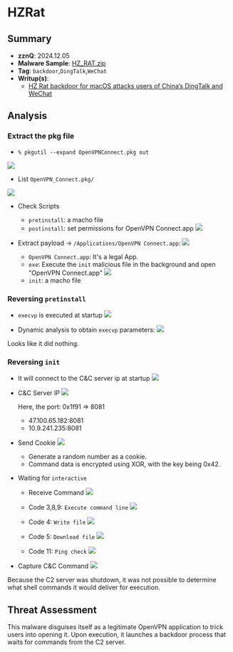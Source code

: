 # HZRat
## Summary
- **zznQ**: 2024.12.05
- **Malware Sample**: [HZ_RAT.zip](https://github.com/objective-see/Malware/blob/main/HZ_RAT.zip)
- **Tag**: `backdoor`,`DingTalk`,`WeChat`
- **Writup(s)**: 
  - [HZ Rat backdoor for macOS attacks users of China’s DingTalk and WeChat](https://securelist.com/hz-rat-attacks-wechat-and-dingtalk/113513/)

## Analysis
### Extract the pkg file

- `% pkgutil --expand OpenVPNConnect.pkg out`

![](./extract-pkg2.png)

- List `OpenVPN_Connect.pkg/`

![](./extract-pkg3.png)

- Check Scripts
    - `pretinstall`: a macho file
    - `postinstall`: set permissions for OpenVPN Connect.app
    ![](./extract-postinstall.png)
  
  
- Extract payload -> `/Applications/OpenVPN Connect.app`:
  ![](./extract-pyload.png)

  - `OpenVPN Connect.app`: It's a legal App.
  - `exe`: Execute the `init` malicious file in the background and open "OpenVPN Connect.app"
    ![](./extract-exe.png)
  - `init`: a macho file

### Reversing `pretinstall`

- `execvp` is executed at startup
![](./re-pretinstall-execvp.png)

- Dynamic analysis to obtain `execvp` parameters:
  ![](./re-preinstall-lldb.png)

Looks like it did nothing.


### Reversing `init`


- It will connect to the C&C server ip at startup
![](./re-init-c2.png)

- C&C Server IP
![](./re-init-c2-ip.png)

    Here, the port: 0x1f91 => 8081
    - 47.100.65.182:8081
    - 10.9.241.235:8081

- Send Cookie
![](./re-init-cookie.png)
    - Generate a random number as a cookie.
  - Command data is encrypted using XOR, with the key being 0x42.

- Waiting for `interactive`

    - Receive Command
    ![](./re-init-receive.png)

    - Code 3,8,9: `Execute command line`
    ![](./re-init-389-cmd.png)

    - Code 4: `Write file`
    ![](./re-init-4-writefile.png)

    - Code 5: `Download file`
    ![](./re-init-5-downloadfile.png)

    - Code 11: `Ping check`
    ![](./re-init-11-ping.png)

- Capture C&C Command
![](./c2-server-commands.png)

Because the C2 server was shutdown, it was not possible to determine what shell commands it would deliver for execution.

## Threat Assessment

This malware disguises itself as a legitimate OpenVPN application to trick users into opening it. Upon execution, it launches a backdoor process that waits for commands from the C2 server.

